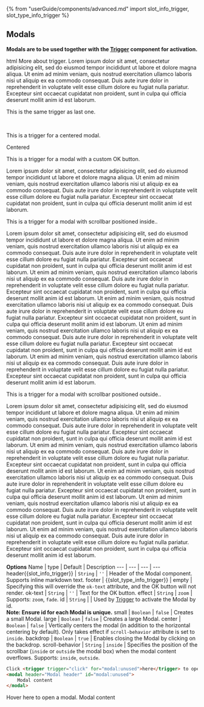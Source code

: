 {% from "userGuide/components/advanced.md" import slot_info_trigger, slot_type_info_trigger %}

## Modals

**Modals are to be used together with the [Trigger](#trigger) component for activation.**

<include src="codeAndOutput.md" boilerplate >
<variable name="highlightStyle">html</variable>
<variable name="code">
More about <trigger for="modal:loremipsum">trigger</trigger>.
<modal header="**Modal header** :rocket:" id="modal:loremipsum">
  Lorem ipsum dolor sit amet, consectetur adipisicing elit, sed do eiusmod tempor incididunt ut labore et dolore
  magna aliqua. Ut enim ad minim veniam, quis nostrud exercitation ullamco laboris nisi ut aliquip ex ea commodo
  consequat. Duis aute irure dolor in reprehenderit in voluptate velit esse cillum dolore eu fugiat nulla pariatur.
  Excepteur sint occaecat cupidatat non proident, sunt in culpa qui officia deserunt mollit anim id est laborum.
</modal>

<br>

This is the same <trigger for="modal:loremipsum">trigger</trigger> as last one.

<br>

<trigger for="modal:centered">This is a trigger for a centered modal</trigger>.

<modal header="**Centered** :rocket:" id="modal:centered" center>
  Centered
</modal>

<br>

<trigger for="modal:ok-text">This is a trigger for a modal with a custom OK button</trigger>.

<modal header="OK button visible!" id="modal:ok-text" ok-text="Custom OK">
  Lorem ipsum dolor sit amet, consectetur adipisicing elit, sed do eiusmod tempor incididunt ut labore et dolore
  magna aliqua. Ut enim ad minim veniam, quis nostrud exercitation ullamco laboris nisi ut aliquip ex ea commodo
  consequat. Duis aute irure dolor in reprehenderit in voluptate velit esse cillum dolore eu fugiat nulla pariatur.
  Excepteur sint occaecat cupidatat non proident, sunt in culpa qui officia deserunt mollit anim id est laborum.
</modal>

<br>

<trigger for="modal:scroll-inside">This is a trigger for a modal with scrollbar positioned inside.</trigger>.

<modal header="Scrollbar is inside!" id="modal:scroll-inside">
  Lorem ipsum dolor sit amet, consectetur adipisicing elit, sed do eiusmod tempor incididunt ut labore et dolore
  magna aliqua. Ut enim ad minim veniam, quis nostrud exercitation ullamco laboris nisi ut aliquip ex ea commodo
  consequat. Duis aute irure dolor in reprehenderit in voluptate velit esse cillum dolore eu fugiat nulla pariatur.
  Excepteur sint occaecat cupidatat non proident, sunt in culpa qui officia deserunt mollit anim id est laborum. Ut enim ad minim veniam, quis nostrud exercitation ullamco laboris nisi ut aliquip ex ea commodo
  consequat. Duis aute irure dolor in reprehenderit in voluptate velit esse cillum dolore eu fugiat nulla pariatur.
  Excepteur sint occaecat cupidatat non proident, sunt in culpa qui officia deserunt mollit anim id est laborum. Ut enim ad minim veniam, quis nostrud exercitation ullamco laboris nisi ut aliquip ex ea commodo
  consequat. Duis aute irure dolor in reprehenderit in voluptate velit esse cillum dolore eu fugiat nulla pariatur.
  Excepteur sint occaecat cupidatat non proident, sunt in culpa qui officia deserunt mollit anim id est laborum. Ut enim ad minim veniam, quis nostrud exercitation ullamco laboris nisi ut aliquip ex ea commodo
  consequat. Duis aute irure dolor in reprehenderit in voluptate velit esse cillum dolore eu fugiat nulla pariatur.
  Excepteur sint occaecat cupidatat non proident, sunt in culpa qui officia deserunt mollit anim id est laborum. Ut enim ad minim veniam, quis nostrud exercitation ullamco laboris nisi ut aliquip ex ea commodo
  consequat. Duis aute irure dolor in reprehenderit in voluptate velit esse cillum dolore eu fugiat nulla pariatur.
  Excepteur sint occaecat cupidatat non proident, sunt in culpa qui officia deserunt mollit anim id est laborum.
</modal>

<br>

<trigger for="modal:scroll-outside">This is a trigger for a modal with scrollbar positioned outside.</trigger>.

<modal header="Scrollbar is outside!" id="modal:scroll-outside" scroll-behavior="outside">
  Lorem ipsum dolor sit amet, consectetur adipisicing elit, sed do eiusmod tempor incididunt ut labore et dolore
  magna aliqua. Ut enim ad minim veniam, quis nostrud exercitation ullamco laboris nisi ut aliquip ex ea commodo
  consequat. Duis aute irure dolor in reprehenderit in voluptate velit esse cillum dolore eu fugiat nulla pariatur.
  Excepteur sint occaecat cupidatat non proident, sunt in culpa qui officia deserunt mollit anim id est laborum. Ut enim ad minim veniam, quis nostrud exercitation ullamco laboris nisi ut aliquip ex ea commodo
  consequat. Duis aute irure dolor in reprehenderit in voluptate velit esse cillum dolore eu fugiat nulla pariatur.
  Excepteur sint occaecat cupidatat non proident, sunt in culpa qui officia deserunt mollit anim id est laborum. Ut enim ad minim veniam, quis nostrud exercitation ullamco laboris nisi ut aliquip ex ea commodo
  consequat. Duis aute irure dolor in reprehenderit in voluptate velit esse cillum dolore eu fugiat nulla pariatur.
  Excepteur sint occaecat cupidatat non proident, sunt in culpa qui officia deserunt mollit anim id est laborum. Ut enim ad minim veniam, quis nostrud exercitation ullamco laboris nisi ut aliquip ex ea commodo
  consequat. Duis aute irure dolor in reprehenderit in voluptate velit esse cillum dolore eu fugiat nulla pariatur.
  Excepteur sint occaecat cupidatat non proident, sunt in culpa qui officia deserunt mollit anim id est laborum. Ut enim ad minim veniam, quis nostrud exercitation ullamco laboris nisi ut aliquip ex ea commodo
  consequat. Duis aute irure dolor in reprehenderit in voluptate velit esse cillum dolore eu fugiat nulla pariatur.
  Excepteur sint occaecat cupidatat non proident, sunt in culpa qui officia deserunt mollit anim id est laborum.
</modal>
</variable>
</include>

<panel header="More about triggers">
<include src="extra/triggers.md" />
</panel><p/>

****Options****
Name | type | Default | Description
--- | --- | --- | ---
header{{slot_info_trigger}} | `String` | `''` | Header of the Modal component. Supports inline markdown text.
footer | {{slot_type_info_trigger}} | empty | Specifying this will override the `ok-text` attribute, and the OK button will not render.
ok-text | `String` | `''` | Text for the OK button.
effect | `String` | `zoom` | Supports: `zoom`, `fade`.
id | `String` | | Used by [Trigger](#trigger) to activate the Modal by id.<br>**Note: Ensure id for each Modal is unique.**
small | `Boolean` | `false` | Creates a small Modal.
large | `Boolean` | `false` | Creates a large Modal.
center | `Boolean` | `false` | Vertically centers the modal (in addition to the horizontal centering by default). Only takes effect if `scroll-behavior` attribute is set to `inside`.
backdrop | `Boolean` | `true` | Enables closing the Modal by clicking on the backdrop.
scroll-behavior | `String` | `inside` | Specifies the position of the scrollbar (`inside` or `outside` the modal box) when the modal content overflows. Supports: `inside`, `outside`.

<div id="short" class="d-none">

```html
Click <trigger trigger="click" for="modal:unused">here</trigger> to open a modal.
<modal header="Modal header" id="modal:unused">
    Modal content
</modal>
```
</div>

<div id="examples" class="d-none">

Hover <trigger large for="modal:unused">here</trigger> to open a modal.
<modal header="Modal header" ok-text="OK" id="modal:unused">
  Modal content
</modal>
</div>
